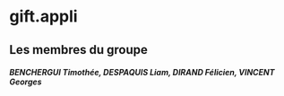 # gift.appli
<h2>Les membres du groupe</h2>
<h5>BENCHERGUI Timothée, DESPAQUIS Liam, DIRAND Félicien, VINCENT Georges</h5>
